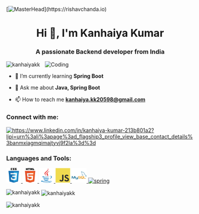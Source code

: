 [![MasterHead](https://1.bp.blogspot.com/-7A4WynwLsM...)](https://rishavchanda.io)
<h1 align="center">Hi 👋, I'm Kanhaiya Kumar</h1>
<h3 align="center">A passionate Backend developer from India</h3>

<img align="right" alt="Coding" width="400" src="https://www.google.com/imgres?q=animated%20coding%20images&imgurl=https%3A%2F%2Fcdn.dribbble.com%2Fusers%2F1162077%2Fscreenshots%2F3848914%2Fprogrammer.gif&imgrefurl=https%3A%2F%2Foutlane.co%2Fnow%2Fnew-shot-programmer-animation%2F&docid=hyRv46xL2D6dsM&tbnid=ZmOH4FBlhx83-M&vet=12ahUKEwif6fmL4LCFAxWCklYBHe7RCWoQM3oECEoQAA..i&w=800&h=600&hcb=2&ved=2ahUKEwif6fmL4LCFAxWCklYBHe7RCWoQM3oECEoQAA">

<p align="left"> <img src="https://komarev.com/ghpvc/?username=kanhaiyakk&label=Profile%20views&color=0e75b6&style=flat" alt="kanhaiyakk" /> </p>

- 🌱 I’m currently learning **Spring Boot**

- 💬 Ask me about **Java, Spring Boot**

- 📫 How to reach me **kanhaiya.kk20598@gmail.com**

<h3 align="left">Connect with me:</h3>
<p align="left">
<a href="https://linkedin.com/in/https://www.linkedin.com/in/kanhaiya-kumar-213b801a2?lipi=urn%3ali%3apage%3ad_flagship3_profile_view_base_contact_details%3banmxiagmqimajtyvj9f2la%3d%3d" target="blank"><img align="center" src="https://raw.githubusercontent.com/rahuldkjain/github-profile-readme-generator/master/src/images/icons/Social/linked-in-alt.svg" alt="https://www.linkedin.com/in/kanhaiya-kumar-213b801a2?lipi=urn%3ali%3apage%3ad_flagship3_profile_view_base_contact_details%3banmxiagmqimajtyvj9f2la%3d%3d" height="30" width="40" /></a>
</p>

<h3 align="left">Languages and Tools:</h3>
<p align="left"> <a href="https://www.w3schools.com/css/" target="_blank" rel="noreferrer"> <img src="https://raw.githubusercontent.com/devicons/devicon/master/icons/css3/css3-original-wordmark.svg" alt="css3" width="40" height="40"/> </a> <a href="https://www.w3.org/html/" target="_blank" rel="noreferrer"> <img src="https://raw.githubusercontent.com/devicons/devicon/master/icons/html5/html5-original-wordmark.svg" alt="html5" width="40" height="40"/> </a> <a href="https://www.java.com" target="_blank" rel="noreferrer"> <img src="https://raw.githubusercontent.com/devicons/devicon/master/icons/java/java-original.svg" alt="java" width="40" height="40"/> </a> <a href="https://developer.mozilla.org/en-US/docs/Web/JavaScript" target="_blank" rel="noreferrer"> <img src="https://raw.githubusercontent.com/devicons/devicon/master/icons/javascript/javascript-original.svg" alt="javascript" width="40" height="40"/> </a> <a href="https://www.mysql.com/" target="_blank" rel="noreferrer"> <img src="https://raw.githubusercontent.com/devicons/devicon/master/icons/mysql/mysql-original-wordmark.svg" alt="mysql" width="40" height="40"/> </a> <a href="https://spring.io/" target="_blank" rel="noreferrer"> <img src="https://www.vectorlogo.zone/logos/springio/springio-icon.svg" alt="spring" width="40" height="40"/> </a> </p>

<p><img align="left" src="https://github-readme-stats.vercel.app/api/top-langs?username=kanhaiyakk&show_icons=true&locale=en&layout=compact" alt="kanhaiyakk" /></p>

<p>&nbsp;<img align="center" src="https://github-readme-stats.vercel.app/api?username=kanhaiyakk&show_icons=true&locale=en" alt="kanhaiyakk" /></p>

<p><img align="center" src="https://github-readme-streak-stats.herokuapp.com/?user=kanhaiyakk&" alt="kanhaiyakk" /></p>
